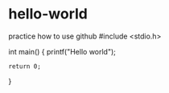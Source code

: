 # hello-world
practice how to use github
#include <stdio.h>

int main()
{
    printf("Hello world");
    
    return 0;
}
